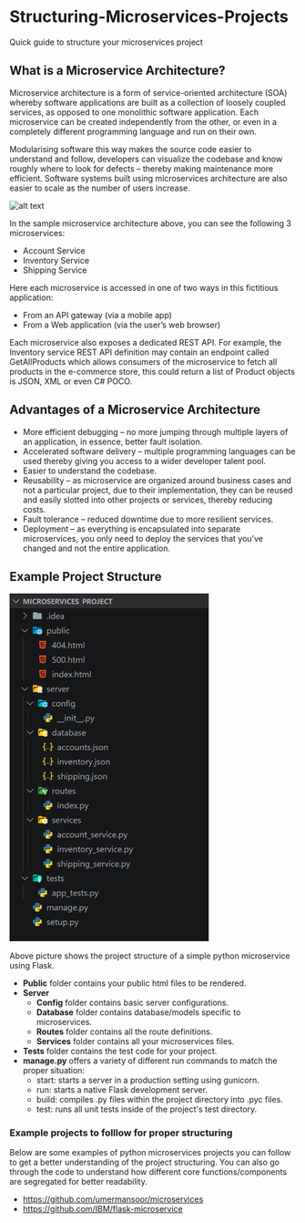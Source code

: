 # Structuring-Microservices-Projects
Quick guide to structure your microservices project

## What is a Microservice Architecture?
Microservice architecture is a form of service-oriented architecture (SOA) whereby software applications are built as a collection of loosely coupled services, as opposed to one monolithic software application.  Each microservice can be created independently from the other, or even in a completely different programming language and run on their own.

Modularising software this way makes the source code easier to understand and follow, developers can visualize the codebase and know roughly where to look for defects – thereby making maintenance more efficient. Software systems built using microservices architecture are also easier to scale as the number of users increase.

![alt text](https://www.devteam.space/wp-content/uploads/2018/04/image006-1.jpg)

In the sample microservice architecture above, you can see the following 3 microservices:

- Account Service
- Inventory Service
- Shipping Service

Here each microservice is accessed in one of two ways in this fictitious application:

- From an API gateway (via a mobile app)
- From a Web application (via the user’s web browser)

Each microservice also exposes a dedicated REST API. For example, the Inventory service REST API definition may contain an endpoint called GetAllProducts which allows consumers of the microservice to fetch all products in the e-commerce store, this could return a list of Product objects is JSON, XML or even C# POCO.

## Advantages of a Microservice Architecture
- More efficient debugging – no more jumping through multiple layers of an application, in essence, better fault isolation.
- Accelerated software delivery – multiple programming languages can be used thereby giving you access to a wider developer talent pool.
- Easier to understand the codebase.
- Reusability – as microservice are organized around business cases and not a particular project, due to their implementation, they can be reused and easily slotted into other projects or services, thereby reducing costs.
- Fault tolerance – reduced downtime due to more resilient services.
- Deployment – as everything is encapsulated into separate microservices, you only need to deploy the services that you’ve changed and not the entire application.

## Example Project Structure
<p align="left">
  <img src="https://github.com/NitheshSinghSanjay/Structuring-Microservices-Projects/blob/master/microservices_structure.PNG" width="350" title="Sample Microservices Project Structure">
</p>

Above picture shows the project structure of a simple python microservice using Flask.
- **Public** folder contains your public html files to be rendered.
- **Server**
     - **Config** folder contains basic server configurations.
     - **Database** folder contains database/models specific to microservices.
     - **Routes** folder contains all the route definitions.
     - **Services** folder contains all your microservices files.
- **Tests** folder contains the test code for your project.
- **manage.py** offers a variety of different run commands to match the proper situation:
     - start: starts a server in a production setting using gunicorn.
     - run: starts a native Flask development server.
     - build: compiles .py files within the project directory into .pyc files.
     - test: runs all unit tests inside of the project's test directory.

### Example projects to folllow for proper structuring
Below are some examples of python microservices projects you can follow to get a better understanding of the project structuring. You can also go through the code to understand how different core functions/components are segregated for better readability.

- https://github.com/umermansoor/microservices
- https://github.com/IBM/flask-microservice
